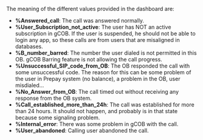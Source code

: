 The meaning of the different values provided in the dashboard are:

* **%Answered_call**: The call was answered normally.
* **%User_Subscription_not_active**: The user has NOT an active subscription in gCOB. If the user is suspended, he should not be able to login any app, so these calls are from users that are misaligned in databases.
* **%B_number_barred**: The number the user dialed is not permitted in this OB. gCOB Barring feature is not allowing the call progress.
* **%Unsuccessful_SIP_code_from_OB**: The OB responded the call with some unsuccessful code. The reason for this can be some problem of the user in Prepay system (no balance), a problem in the OB, user misdialed...
* **%No_Answer_from_OB**: The call timed out without receiving any response from the OB system.
* **%Call_established_more_than_24h**: The call was established for more than 24 hours. It should not happen, and probably is in that state because some signaling problem.
* **%Internal_error**: There was some problem in gCOB with the call.
* **%User_abandoned**: Calling user abandoned the call.
